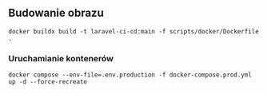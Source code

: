 ## Budowanie obrazu
```
docker buildx build -t laravel-ci-cd:main -f scripts/docker/Dockerfile .
```
### Uruchamianie kontenerów
```
docker compose --env-file=.env.production -f docker-compose.prod.yml up -d --force-recreate
```

